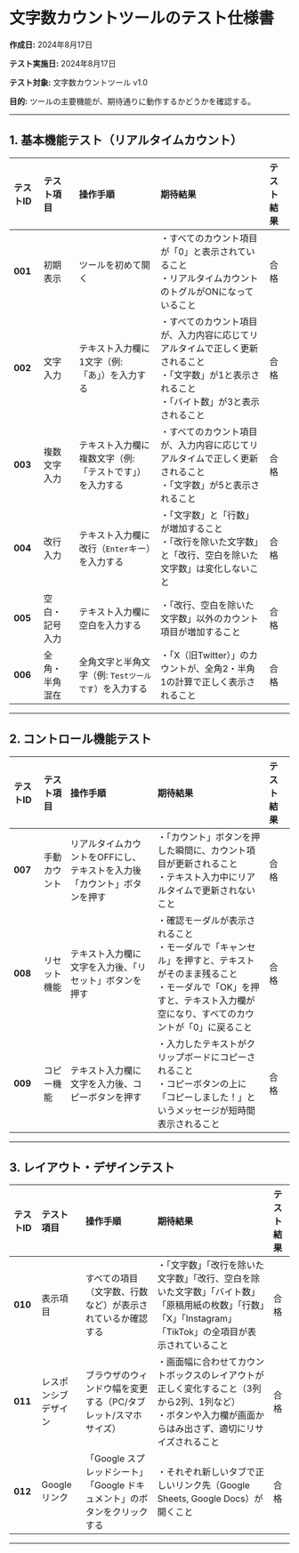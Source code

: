 # 文字数カウントツールのテスト仕様書

**作成日:** 2024年8月17日

**テスト実施日:** 2024年8月17日

**テスト対象:** 文字数カウントツール v1.0

**目的:** ツールの主要機能が、期待通りに動作するかどうかを確認する。

---

## 1. 基本機能テスト（リアルタイムカウント）

| テストID | テスト項目 | 操作手順 | 期待結果 | テスト結果 |
| :--- | :--- | :--- | :--- | :--- |
| **001** | 初期表示 | ツールを初めて開く | ・すべてのカウント項目が「0」と表示されていること<br>・リアルタイムカウントのトグルがONになっていること | 合格 |
| **002** | 文字入力 | テキスト入力欄に1文字（例: 「あ」）を入力する | ・すべてのカウント項目が、入力内容に応じてリアルタイムで正しく更新されること<br>・「文字数」が1と表示されること<br>・「バイト数」が3と表示されること | 合格 |
| **003** | 複数文字入力 | テキスト入力欄に複数文字（例: 「テストです」）を入力する | ・すべてのカウント項目が、入力内容に応じてリアルタイムで正しく更新されること<br>・「文字数」が5と表示されること | 合格 |
| **004** | 改行入力 | テキスト入力欄に改行（`Enter`キー）を入力する | ・「文字数」と「行数」が増加すること<br>・「改行を除いた文字数」と「改行、空白を除いた文字数」は変化しないこと | 合格 |
| **005** | 空白・記号入力 | テキスト入力欄に空白を入力する | ・「改行、空白を除いた文字数」以外のカウント項目が増加すること | 合格 |
| **006** | 全角・半角混在 | 全角文字と半角文字（例: `Testツールです`）を入力する | ・「X（旧Twitter）」のカウントが、全角2・半角1の計算で正しく表示されること | 合格 |

---

## 2. コントロール機能テスト

| テストID | テスト項目 | 操作手順 | 期待結果 | テスト結果 |
| :--- | :--- | :--- | :--- | :--- |
| **007** | 手動カウント | リアルタイムカウントをOFFにし、テキストを入力後「カウント」ボタンを押す | ・「カウント」ボタンを押した瞬間に、カウント項目が更新されること<br>・テキスト入力中にリアルタイムで更新されないこと | 合格 |
| **008** | リセット機能 | テキスト入力欄に文字を入力後、「リセット」ボタンを押す | ・確認モーダルが表示されること<br>・モーダルで「キャンセル」を押すと、テキストがそのまま残ること<br>・モーダルで「OK」を押すと、テキスト入力欄が空になり、すべてのカウントが「0」に戻ること | 合格 |
| **009** | コピー機能 | テキスト入力欄に文字を入力後、コピーボタンを押す | ・入力したテキストがクリップボードにコピーされること<br>・コピーボタンの上に「コピーしました！」というメッセージが短時間表示されること | 合格 |

---

## 3. レイアウト・デザインテスト

| テストID | テスト項目 | 操作手順 | 期待結果 | テスト結果 |
| :--- | :--- | :--- | :--- | :--- |
| **010** | 表示項目 | すべての項目（文字数、行数など）が表示されているか確認する | ・「文字数」「改行を除いた文字数」「改行、空白を除いた文字数」「バイト数」「原稿用紙の枚数」「行数」「X」「Instagram」「TikTok」の全項目が表示されていること | 合格 |
| **011** | レスポンシブデザイン | ブラウザのウィンドウ幅を変更する（PC/タブレット/スマホサイズ） | ・画面幅に合わせてカウントボックスのレイアウトが正しく変化すること（3列から2列、1列など）<br>・ボタンや入力欄が画面からはみ出さず、適切にリサイズされること | 合格 |
| **012** | Googleリンク | 「Google スプレッドシート」「Google ドキュメント」のボタンをクリックする | ・それぞれ新しいタブで正しいリンク先（Google Sheets, Google Docs）が開くこと | 合格 |

---